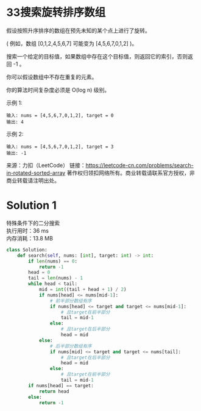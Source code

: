 # 33搜索旋转排序数组

假设按照升序排序的数组在预先未知的某个点上进行了旋转。

( 例如，数组 [0,1,2,4,5,6,7] 可能变为 [4,5,6,7,0,1,2] )。

搜索一个给定的目标值，如果数组中存在这个目标值，则返回它的索引，否则返回 -1 。

你可以假设数组中不存在重复的元素。

你的算法时间复杂度必须是 O(log n) 级别。

示例 1:
```
输入: nums = [4,5,6,7,0,1,2], target = 0
输出: 4
```
示例 2:
```
输入: nums = [4,5,6,7,0,1,2], target = 3
输出: -1
```
来源：力扣（LeetCode）
链接：https://leetcode-cn.com/problems/search-in-rotated-sorted-array
著作权归领扣网络所有。商业转载请联系官方授权，非商业转载请注明出处。

# Solution 1
特殊条件下的二分搜索  
执行用时：36 ms  
内存消耗：13.8 MB  
``` python
class Solution:
    def search(self, nums: [int], target: int) -> int:
        if len(nums) == 0:
            return -1
        head = 0
        tail = len(nums) - 1
        while head < tail:
            mid = int((tail + head + 1) / 2)
            if nums[head] <= nums[mid-1]:
                # 前半部分数组有序
                if nums[head] <= target and target <= nums[mid-1]:
                    # 且target在前半部分
                    tail = mid-1
                else:
                    # 且target在后半部分
                    head = mid
            else:
                # 后半部分数组有序
                if nums[mid] <= target and target <= nums[tail]:
                    # 且target在后半部分
                    head = mid
                else:
                    # 且target在前半部分
                    tail = mid-1
        if nums[head] == target:
            return head
        else:
            return -1
```